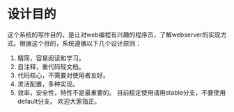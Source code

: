# 设计目的 #
这个系统的写作目的，是让对web编程有兴趣的程序员，了解webserver的实现方式。根据这个目的，系统遵循以下几个设计原则：
  1. 精简，容易阅读和学习。
  1. 自注释，重代码轻文档。
  1. 代码核心，不需要对使用者友好。
  1. 灵活配置，多种实现。
  1. 效率，安全性，特性不是最重要的。
目前稳定使用请用stable分支，不要使用default分支。
欢迎大家指正。